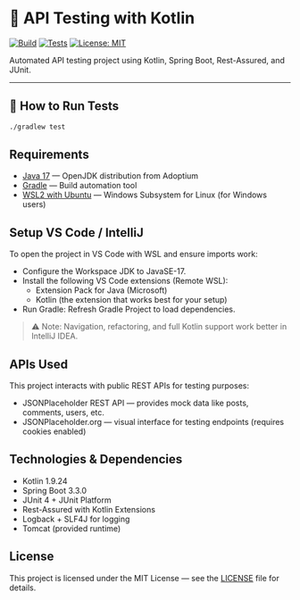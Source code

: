 # 🧪 API Testing with Kotlin
[![Build](https://github.com/michaelbrendo/api-testing-kotlin/actions/workflows/gradle.yml/badge.svg)](https://github.com/michaelbrendo/api-testing-kotlin/actions)
[![Tests](https://img.shields.io/badge/tests-passing-brightgreen.svg)](https://github.com/michaelbrendo/api-testing-kotlin/actions)
[![License: MIT](https://img.shields.io/badge/License-MIT-blue.svg)](LICENSE)  

Automated API testing project using Kotlin, Spring Boot, Rest-Assured, and JUnit.

---

## 🚀 How to Run Tests
```bash
./gradlew test
```

## Requirements
- [Java 17](https://adoptium.net/en-GB/temurin/releases/?version=17) — OpenJDK distribution from Adoptium
- [Gradle](https://gradle.org/install/) — Build automation tool
- [WSL2 with Ubuntu](https://learn.microsoft.com/en-us/windows/wsl/install) — Windows Subsystem for Linux (for Windows users)

## Setup VS Code / IntelliJ
To open the project in VS Code with WSL and ensure imports work:

- Configure the Workspace JDK to JavaSE-17.
- Install the following VS Code extensions (Remote WSL):
  - Extension Pack for Java (Microsoft)
  - Kotlin (the extension that works best for your setup)
- Run Gradle: Refresh Gradle Project to load dependencies.
> ⚠️ Note: Navigation, refactoring, and full Kotlin support work better in IntelliJ IDEA.

## APIs Used
This project interacts with public REST APIs for testing purposes:
- JSONPlaceholder REST API — provides mock data like posts, comments, users, etc.
- JSONPlaceholder.org — visual interface for testing endpoints (requires cookies enabled)

## Technologies & Dependencies
- Kotlin 1.9.24
- Spring Boot 3.3.0
- JUnit 4 + JUnit Platform
- Rest-Assured with Kotlin Extensions
- Logback + SLF4J for logging
- Tomcat (provided runtime)

## License
This project is licensed under the MIT License — see the [LICENSE](./LICENSE) file for details.
